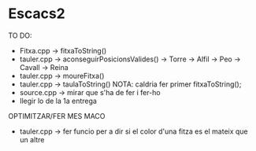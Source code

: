# Escacs2

TO DO:

 - Fitxa.cpp -> fitxaToString()
 - tauler.cpp -> aconseguirPosicionsValides() -> Torre
                                              -> Alfil
                                              -> Peo
                                              -> Cavall
                                              -> Reina
 - tauler.cpp -> moureFitxa()
 - tauler.cpp -> taulaToString() NOTA: caldria fer primer fitxaToString();
 - source.cpp -> mirar que s'ha de fer i fer-ho
 - llegir lo de la 1a entrega

OPTIMITZAR/FER MES MACO
 - tauler.cpp -> fer funcio per a dir si el color d'una fitza es el mateix que un altre  
